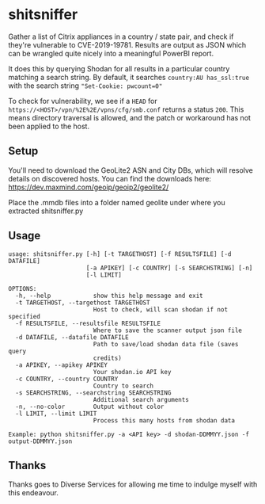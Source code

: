 # shitsniffer
Gather a list of Citrix appliances in a country / state pair, and check if they're vulnerable to CVE-2019-19781. Results are output as JSON which can be wrangled quite nicely into a meaningful PowerBI report.

It does this by querying Shodan for all results in a particular country matching a search string. By default, it searches `country:AU has_ssl:true` with the search string `"Set-Cookie: pwcount=0"`

To check for vulnerability, we see if a `HEAD` for `https://<HOST>/vpn/%2E%2E/vpns/cfg/smb.conf` returns a status `200`. This means directory traversal is allowed, and the patch or workaround has not been applied to the host.

## Setup
You'll need to download the GeoLite2 ASN and City DBs, which will resolve details on discovered hosts. You can find the downloads here: https://dev.maxmind.com/geoip/geoip2/geolite2/

Place the .mmdb files into a folder named geolite under where you extracted shitsniffer.py

## Usage
```
usage: shitsniffer.py [-h] [-t TARGETHOST] [-f RESULTSFILE] [-d DATAFILE]
                      [-a APIKEY] [-c COUNTRY] [-s SEARCHSTRING] [-n]
                      [-l LIMIT]

OPTIONS:
  -h, --help            show this help message and exit
  -t TARGETHOST, --targethost TARGETHOST
                        Host to check, will scan shodan if not specified
  -f RESULTSFILE, --resultsfile RESULTSFILE
                        Where to save the scanner output json file
  -d DATAFILE, --datafile DATAFILE
                        Path to save/load shodan data file (saves query
                        credits)
  -a APIKEY, --apikey APIKEY
                        Your shodan.io API key
  -c COUNTRY, --country COUNTRY
                        Country to search
  -s SEARCHSTRING, --searchstring SEARCHSTRING
                        Additional search arguments
  -n, --no-color        Output without color
  -l LIMIT, --limit LIMIT
                        Process this many hosts from shodan data

Example: python shitsniffer.py -a <API key> -d shodan-DDMMYY.json -f output-DDMMYY.json
```

## Thanks
Thanks goes to Diverse Services for allowing me time to indulge myself with this endeavour.
